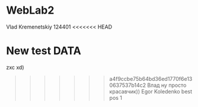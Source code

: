 # WebLab2

Vlad Kremenetskiy
124401
<<<<<<< HEAD

New test DATA
=======
zxc xd)
>>>>>>> a4f9ccbe75b64bd36ed1770f6e130637537b14c2
Влад ну просто красавчик))
Egor Koledenko best pos 1 

